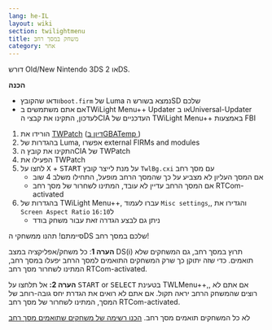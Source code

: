 ```yaml
---
lang: he-IL
layout: wiki
section: twilightmenu
title: משחק במסך רחב
category: אחר
---
```


דורש Old/New Nintendo 3DS או 2DS.

**הכנה**
- וודאו שהקובץ`boot.firm` של Luma נמצא בשורש הSD שלכם
- אם אתם משתמשים בTWiLight Menu++ Updater או בUniversal-Updater לעדכון, התקינו את קבצי הCIA העדכניים של TWiLight Menu++ באמצעות FBI

1. הורידו את [TWPatch](https://puu.sh/GoWHS/9459f224fb.cia) ([דיון בGBATemp ](https://gbatemp.net/threads/twpatcher-ds-i-mode-screen-filters-and-patches.542694/))
1. בהגדרות של Luma, אפשרו external FIRMs and modules
1. התקינו את קובץ הCIA של TWPatch
1. הפעילו את TWPatch
1. לחצו על <kbd class="face">X</kbd> + <kbd>START</kbd> על מנת לייצר קובץ `TwlBg.cxi` עם מסך רחב
   - אם המסך העליון לא מצביע על כך שהמסך הרחב מופעל, התחילו משלב 4 שוב
   - אם המסך הרחב עדיין לא עובד, המתינו לשחרור של מסך רחב RTCom-activated
1. בהגדרות של TWiLight Menu++, עברו לעמוד `Misc settings`,, והגדירו את `Screen Aspect Ratio` ל`16:10`
   - ניתן גם לבצע הגדרה זאת עבור משחק בודד

סיימתם! תהנו ממשחקי הDS שלכם במסך רחב!

**הערה 1**: כל משחק/אפליקציה במצב DS(i) תרוץ במסך רחב, גם המשחקים שלא תואמים. כדי שזה יתוקן כך שרק המשחקים התואמים למסך הרחב יפעלו במסך רחב, המתינו לשחרור מסך רחב RTCom-activated.

**הערה 2:** אל תלחצו על <kbd>START</kbd> or <kbd>SELECT</kbd> בטעינת TWLMenu++,, אם אתם לא רוצים שהמשחק הרחב יראה תקול. אם אתם לא רואים את הגדרת יחס גובה-רוחב של המסך, המתינו לשחרור של מסך רחב RTCom-activated.

לא כל המשחקים תואמים מסך רחב. [הכנו רשימה של משחקים שתואמים מסך רחב](https://github.com/DS-Homebrew/TWiLightMenu/blob/master/7zfile/3DS%20-%20CFW%20users/Games%20supported%20with%20widescreen.txt)
